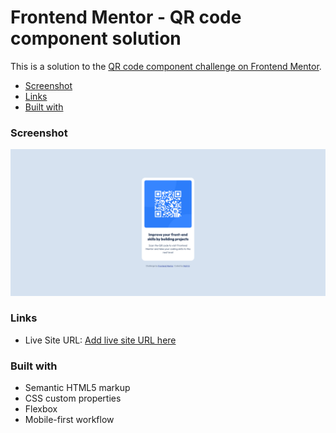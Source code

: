 # Frontend Mentor - QR code component solution

This is a solution to the [QR code component challenge on Frontend Mentor](https://www.frontendmentor.io/challenges/qr-code-component-iux_sIO_H).

- [Screenshot](#screenshot)
- [Links](#links)
- [Built with](#built-with)

### Screenshot

![Desktop view of the project](./screenshots/Screenshot%20desktop%20view.png)

### Links

- Live Site URL: [Add live site URL here](https://matt1208dev.github.io/qr-code-component/)

### Built with

- Semantic HTML5 markup
- CSS custom properties
- Flexbox
- Mobile-first workflow
